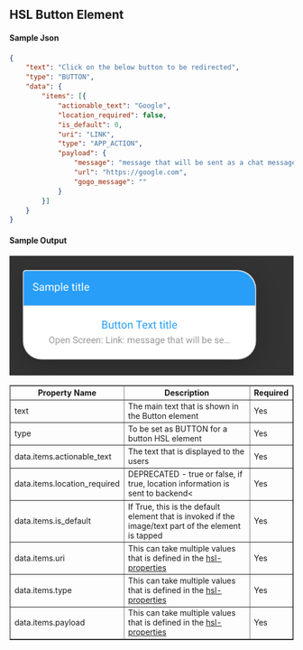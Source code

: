 ## HSL Button Element

#### Sample Json
```json
{
	"text": "Click on the below button to be redirected",
	"type": "BUTTON",
	"data": {
		"items": [{
			"actionable_text": "Google",
			"location_required": false,
			"is_default": 0,
			"uri": "LINK",
			"type": "APP_ACTION",
			"payload": {
				"message": "message that will be sent as a chat message on behalf of the user",
				"url": "https://google.com",
				"gogo_message": ""
			}
		}]
	}
}
```

#### Sample Output
![hsl_sample_button](hsl_sample_button.png)



<table border="1" class="docutils">
   <thead>
      <tr>
         <th>Property Name</th>
         <th>Description</th>
         <th>Required</th>
      </tr>
   </thead>
   <tbody>
      <tr>
         <td>text</td>
         <td>The main text that is shown in the Button element</td>
         <td>Yes</td>
      </tr>
      <tr>
         <td>type</td>
         <td>To be set as BUTTON for a button HSL element</td>
         <td>Yes</td>
      </tr>
      <tr>
         <td>data.items.actionable_text</td>
         <td>The text that is displayed to the users</td>
         <td>Yes</td>
      </tr>
      <tr>
         <td>data.items.location_required</td>
         <td>DEPRECATED - true or false, if true, location information is sent to backend<</td>
         <td>Yes</td>
      </tr>
      <tr>
         <td>data.items.is_default</td>
         <td>If True, this is the default element that is invoked if the image/text part of the element is tapped</td>
         <td>Yes</td>
      </tr>
      <tr>
         <td>data.items.uri</td>
         <td>This can take multiple values that is defined in the <a href='https://haptik-docs.readthedocs.io/en/latest/bot-builder-advanced/hsl-properties.html'>hsl-properties</a></td>
         <td>Yes</td>
      </tr>
      <tr>
         <td>data.items.type</td>
         <td>This can take multiple values that is defined in the <a href='https://haptik-docs.readthedocs.io/en/latest/bot-builder-advanced/hsl-properties.html'>hsl-properties</a></td>
         <td>Yes</td>
      </tr>
      <tr>
         <td>data.items.payload</td>
         <td>This can take multiple values that is defined in the <a href='https://haptik-docs.readthedocs.io/en/latest/bot-builder-advanced/hsl-properties.html'>hsl-properties</a></td>
         <td>Yes</td>
      </tr>
   </tbody>
</table>